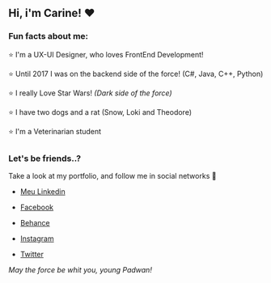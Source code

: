 ## Hi, i'm Carine! :heart:

### Fun facts about me: 
 
:star: I'm a UX-UI Designer, who loves FrontEnd Development!

:star: Until 2017 I was on the backend side of the force! (C#, Java, C++, Python)

:star: I really Love Star Wars! *(Dark side of the force)*

:star: I have two dogs and a rat (Snow, Loki and Theodore)

:star: I'm a Veterinarian student 

##
### Let's be friends..?
Take a look at my portfolio, and follow me in social networks :beer:

 - [Meu Linkedin](https://www.linkedin.com/in/carine-batista-736878116/) 
 
  - [Facebook](https://www.facebook.com/carinec3pO)
  
   - [Behance](https://www.behance.net/carine_batista)
   
   - [Instagram](https://www.instagram.com/carine.batatafrita)
   
   - [Twitter](https://twitter.com/carinebatata)
   


  *May the force be whit you, young Padwan!*


